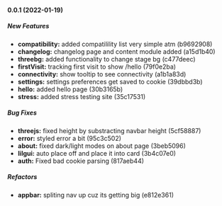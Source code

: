 #### 0.0.1 (2022-01-19)

##### New Features

* **compatibility:**  added compatilility list very simple atm (b9692908)
* **changelog:**  changelog page and content module added (a15d1b40)
* **threebg:**  added functionality to change stage bg (c477deec)
* **firstVisit:**  tracking first visit to show /hello (79f0e2ba)
* **connectivity:**  show tooltip to see connectivity (a1b1a83d)
* **settings:**  settings preferences get saved to cookie (39dbbd3b)
* **hello:**  added hello page (30b3165b)
* **stress:**  added stress testing site (35c17531)

##### Bug Fixes

* **threejs:**  fixed height by substracting navbar height (5cf58887)
* **error:**  styled error a bit (95c3c502)
* **about:**  fixed dark/light modes on about page (3beb5096)
* **lilgui:**  auto place off and place it into card (3b4c07e0)
* **auth:**  Fixed bad cookie parsing (817aeb44)


##### Refactors

* **appbar:**  spliting nav up cuz its getting big (e812e361)

